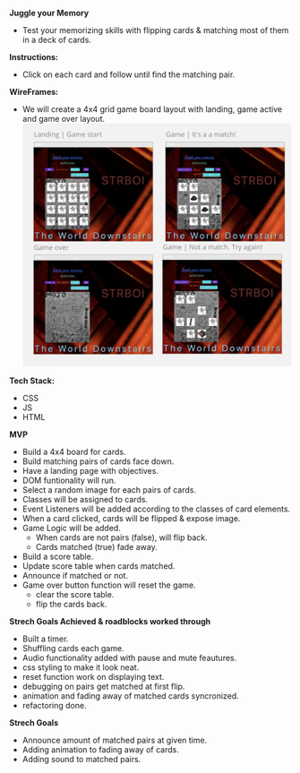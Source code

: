 **Juggle your Memory**
 * Test your memorizing skills with flipping cards & matching most of them in a deck of cards.

**Instructions:**
* Click on each card and follow until find the matching pair.

**WireFrames:**
* We will create a 4x4 grid game board layout with landing, game active and game over layout.
![WireFrameimg](wireframe/wireframes.png)

**Tech Stack:**
* CSS
* JS 
* HTML

**MVP**
* Build a 4x4 board for cards.
* Build matching pairs of cards face down.
* Have a landing page with objectives.
* DOM funtionality will run.
* Select a random image for each pairs of cards. 
* Classes will be assigned to cards. 
* Event Listeners will be added according to the classes of card elements. 
* When a card clicked, cards will be flipped & expose image.
* Game Logic will be added.
    - When cards are not pairs (false), will flip back. 
    - Cards matched (true) fade away.
* Build a score table. 
* Update score table when cards matched.
* Announce if matched or not.
* Game over button function will reset the game.
    - clear the score table.
    - flip the cards back.

**Strech Goals Achieved & roadblocks worked through**   
* Built a timer.
* Shuffling cards each game. 
* Audio functionality added with pause and mute feautures.
* css styling to make it look neat.
* reset function work on displaying text. 
* debugging on pairs get matched at first flip. 
* animation and fading away of matched cards syncronized.  
* refactoring done.

**Strech Goals**
* Announce amount of matched pairs at given time.
* Adding animation to fading away of cards. 
* Adding sound to matched pairs.
